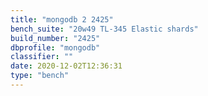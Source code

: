 ```yaml
---
title: "mongodb 2 2425"
bench_suite: "20w49 TL-345 Elastic shards"
build_number: "2425"
dbprofile: "mongodb"
classifier: ""
date: 2020-12-02T12:36:31
type: "bench"
---
```

